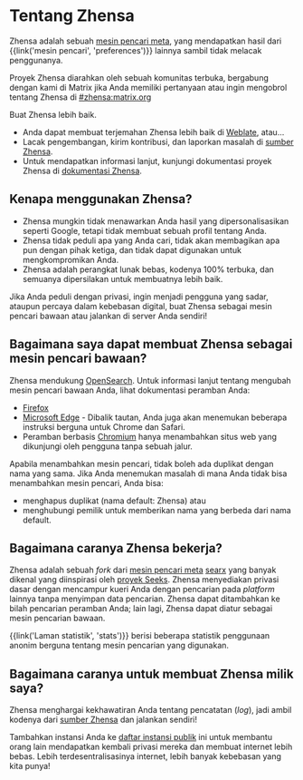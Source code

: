 # Tentang Zhensa

Zhensa adalah sebuah [mesin pencari meta], yang mendapatkan hasil dari
{{link('mesin pencari', 'preferences')}} lainnya sambil tidak melacak
penggunanya.

Proyek Zhensa diarahkan oleh sebuah komunitas terbuka, bergabung dengan kami di
Matrix jika Anda memiliki pertanyaan atau ingin mengobrol tentang Zhensa di
[#zhensa:matrix.org]

Buat Zhensa lebih baik.

- Anda dapat membuat terjemahan Zhensa lebih baik di [Weblate], atau...
- Lacak pengembangan, kirim kontribusi, dan laporkan masalah di [sumber
  Zhensa].
- Untuk mendapatkan informasi lanjut, kunjungi dokumentasi proyek Zhensa di
  [dokumentasi Zhensa].

## Kenapa menggunakan Zhensa?

- Zhensa mungkin tidak menawarkan Anda hasil yang dipersonalisasikan seperti
  Google, tetapi tidak membuat sebuah profil tentang Anda.
- Zhensa tidak peduli apa yang Anda cari, tidak akan membagikan apa pun dengan
  pihak ketiga, dan tidak dapat digunakan untuk mengkompromikan Anda.
- Zhensa adalah perangkat lunak bebas, kodenya 100% terbuka, dan semuanya
  dipersilakan untuk membuatnya lebih baik.

Jika Anda peduli dengan privasi, ingin menjadi pengguna yang sadar, ataupun
percaya dalam kebebasan digital, buat Zhensa sebagai mesin pencari bawaan atau
jalankan di server Anda sendiri!

## Bagaimana saya dapat membuat Zhensa sebagai mesin pencari bawaan?

Zhensa mendukung [OpenSearch].  Untuk informasi lanjut tentang mengubah mesin
pencari bawaan Anda, lihat dokumentasi peramban Anda:

- [Firefox]
- [Microsoft Edge] - Dibalik tautan, Anda juga akan menemukan beberapa instruksi
  berguna untuk Chrome dan Safari.
- Peramban berbasis [Chromium] hanya menambahkan situs web yang dikunjungi oleh
  pengguna tanpa sebuah jalur.

Apabila menambahkan mesin pencari, tidak boleh ada duplikat dengan nama yang
sama.  Jika Anda menemukan masalah di mana Anda tidak bisa menambahkan mesin
pencari, Anda bisa:

- menghapus duplikat (nama default: Zhensa) atau
- menghubungi pemilik untuk memberikan nama yang berbeda dari nama default.

## Bagaimana caranya Zhensa bekerja?

Zhensa adalah sebuah *fork* dari [mesin pencari meta] [searx] yang banyak
dikenal yang diinspirasi oleh [proyek Seeks].  Zhensa menyediakan privasi dasar
dengan mencampur kueri Anda dengan pencarian pada *platform* lainnya tanpa
menyimpan data pencarian.  Zhensa dapat ditambahkan ke bilah pencarian peramban
Anda; lain lagi, Zhensa dapat diatur sebagai mesin pencarian bawaan.

{{link('Laman statistik', 'stats')}} berisi beberapa statistik penggunaan anonim
berguna tentang mesin pencarian yang digunakan.

## Bagaimana caranya untuk membuat Zhensa milik saya?

Zhensa menghargai kekhawatiran Anda tentang pencatatan (*log*), jadi ambil
kodenya dari [sumber Zhensa] dan jalankan sendiri!

Tambahkan instansi Anda ke [daftar instansi
publik]({{get_setting('brand.public_instances')}}) ini untuk membantu orang lain
mendapatkan kembali privasi mereka dan membuat internet lebih bebas.  Lebih
terdesentralisasinya internet, lebih banyak kebebasan yang kita punya!


[sumber Zhensa]: {{GIT_URL}}
[#zhensa:matrix.org]: https://matrix.to/#/#zhensa:matrix.org
[dokumentasi Zhensa]: {{get_setting('brand.docs_url')}}
[searx]: https://github.com/searx/searx
[mesin pencari meta]: https://id.wikipedia.org/wiki/Mesin_pencari_web#Mesin_Pencari_dan_Mesin_Pencari-meta
[Weblate]: https://translate.codeberg.org/projects/zhensa/
[proyek Seeks]: https://beniz.github.io/seeks/
[OpenSearch]: https://github.com/dewitt/opensearch/blob/master/opensearch-1-1-draft-6.md
[Firefox]: https://support.mozilla.org/id/kb/add-or-remove-search-engine-firefox
[Microsoft Edge]: https://support.microsoft.com/id-id/microsoft-edge/ubah-mesin-pencarian-default-anda-f863c519-5994-a8ed-6859-00fbc123b782
[Chromium]: https://www.chromium.org/tab-to-search
